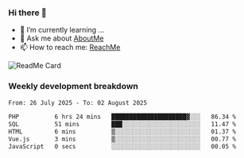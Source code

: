 ### Hi there 👋

- 🌱 I’m currently learning ...
- 💬 Ask me about [AboutMe](https://www.itzcy.com/about)
- 📫 How to reach me: [ReachMe](https://www.itzcy.com/about)

![ReadMe Card](https://github-readme-stats-ten-gilt.vercel.app/api?username=SuperChenYun&show_icons=true&title_color=fff&icon_color=79ff97&text_color=9f9f9f&bg_color=151515&hide_border=true)

### Weekly development breakdown
<!--START_SECTION:waka-->

```txt
From: 26 July 2025 - To: 02 August 2025

PHP          6 hrs 24 mins   █████████████████████▓░░░   86.34 %
SQL          51 mins         ███░░░░░░░░░░░░░░░░░░░░░░   11.47 %
HTML         6 mins          ▒░░░░░░░░░░░░░░░░░░░░░░░░   01.37 %
Vue.js       3 mins          ▒░░░░░░░░░░░░░░░░░░░░░░░░   00.77 %
JavaScript   0 secs          ░░░░░░░░░░░░░░░░░░░░░░░░░   00.05 %
```

<!--END_SECTION:waka-->
